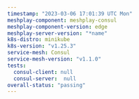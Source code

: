 ```yaml
---
timestamp: "2023-03-06 17:01:39 UTC Mon"
meshplay-component: meshplay-consul
meshplay-component-version: edge
meshplay-server-version: "*name"
k8s-distro: minikube
k8s-version: "v1.25.3"
service-mesh: Consul
service-mesh-version: "v1.1.0"
tests:
  consul-client: null
  consul-server:  null
overall-status: "passing"
---
```

